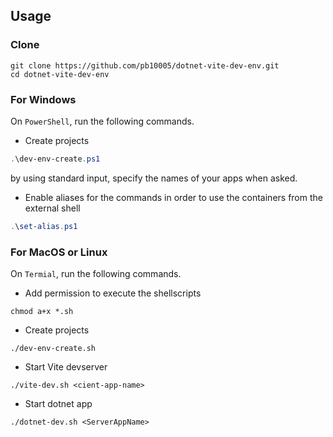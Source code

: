 ## Usage
### Clone
```
git clone https://github.com/pb10005/dotnet-vite-dev-env.git
cd dotnet-vite-dev-env
```

### For Windows
On `PowerShell`, run the following commands.
- Create projects
```powershell
.\dev-env-create.ps1
```
by using standard input, specify the names of your apps when asked.

- Enable aliases for the commands in order to use the containers from the external shell
```powershell
.\set-alias.ps1
```

### For MacOS or Linux
On `Termial`, run the following commands.
- Add permission to execute the shellscripts
```shell
chmod a+x *.sh
```

- Create projects
```shell
./dev-env-create.sh
```

- Start Vite devserver
```shell
./vite-dev.sh <cient-app-name>
```

- Start dotnet app
```shell
./dotnet-dev.sh <ServerAppName>
```
